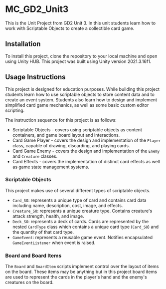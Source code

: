 # MC_GD2_Unit3

This is the Unit Project from GD2 Unit 3. In this unit students learn how to work with Scriptable Objects to create a collectible card game.

## Installation

To install this project, clone the repository to your local machine and open using Unity HUB. This project was built using Unity version 2021.3.16f1.

## Usage Instructions

This project is designed for education purposes. While building this project students learn how to use scriptable objects to store content data and to create an event system. Students also learn how to design and implement simplified card game mechanics, as well as some basic custom editor scripting.

The instruction sequence for this project is as follows:

* Scriptable Objects - covers using scriptable objects as content containers, and game board layout and interactions.
* Card Game Player - covers the design and implementation of the `Player` class, capable of drawing, discarding, and playing cards.
* Card Game Enemy - covers the design and implementation of the `Enemy` and `Creature` classes.
* Card Effects - covers the implementation of distinct card effects as well as game state management systems.

### Scriptable Objects

This project makes use of several different types of scriptable objects.

* `Card_SO`: represents a unique type of card and contains card data including name, description, cost, image, and effects.
* `Creature_SO`: represents a unique creature type. Contains creature's attack strength, health, and image.
* `Deck_SO`: represents a deck of cards. Cards are represented by the nested `CardType` class which contains a unique card type (`Card_SO`) and the quantity of that card type.
* `GameEvent`: represents a reusable game event. Notifies encapsulated `GameEventListener` when event is raised.

### Board and Board Items

The `Board` and `BoardItem` scripts implement control over the layout of items on the board. These items may be anything but in this project board items are used to represent the cards in the player's hand and the enemy's creatures on the board.


